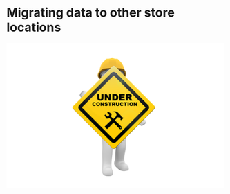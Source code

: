 # Migrating data to other store locations
![Under Construction](../../assets/under_construction.png)
